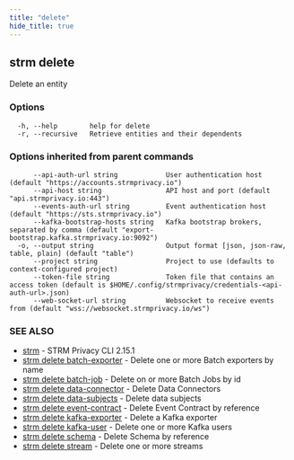 ```yaml
---
title: "delete"
hide_title: true
---
```

## strm delete

Delete an entity

### Options

```
  -h, --help        help for delete
  -r, --recursive   Retrieve entities and their dependents
```

### Options inherited from parent commands

```
      --api-auth-url string            User authentication host (default "https://accounts.strmprivacy.io")
      --api-host string                API host and port (default "api.strmprivacy.io:443")
      --events-auth-url string         Event authentication host (default "https://sts.strmprivacy.io")
      --kafka-bootstrap-hosts string   Kafka bootstrap brokers, separated by comma (default "export-bootstrap.kafka.strmprivacy.io:9092")
  -o, --output string                  Output format [json, json-raw, table, plain] (default "table")
      --project string                 Project to use (defaults to context-configured project)
      --token-file string              Token file that contains an access token (default is $HOME/.config/strmprivacy/credentials-<api-auth-url>.json)
      --web-socket-url string          Websocket to receive events from (default "wss://websocket.strmprivacy.io/ws")
```

### SEE ALSO

* [strm](/04-reference/01-cli-reference/strm/index.md)	 - STRM Privacy CLI 2.15.1
* [strm delete batch-exporter](/04-reference/01-cli-reference/strm/delete/batch-exporter.md)	 - Delete one or more Batch exporters by name
* [strm delete batch-job](/04-reference/01-cli-reference/strm/delete/batch-job.md)	 - Delete on or more Batch Jobs by id
* [strm delete data-connector](/04-reference/01-cli-reference/strm/delete/data-connector.md)	 - Delete Data Connectors
* [strm delete data-subjects](/04-reference/01-cli-reference/strm/delete/data-subjects.md)	 - Delete data subjects
* [strm delete event-contract](/04-reference/01-cli-reference/strm/delete/event-contract.md)	 - Delete Event Contract by reference
* [strm delete kafka-exporter](/04-reference/01-cli-reference/strm/delete/kafka-exporter.md)	 - Delete a Kafka exporter
* [strm delete kafka-user](/04-reference/01-cli-reference/strm/delete/kafka-user.md)	 - Delete one or more Kafka users
* [strm delete schema](/04-reference/01-cli-reference/strm/delete/schema.md)	 - Delete Schema by reference
* [strm delete stream](/04-reference/01-cli-reference/strm/delete/stream.md)	 - Delete one or more streams

